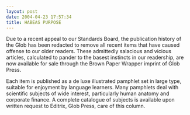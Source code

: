 ```yaml
---
layout: post
date: 2004-04-23 17:57:34
title: HABEAS PURPOSE
---
```


Due to a recent appeal to our Standards Board, the publication history of the Glob has been redacted to remove all recent items that have caused offense to our older readers. These admittedly salacious and vicious articles, calculated to pander to the basest instincts in our readership, are now available for sale through the Brown Paper Wrapper imprint of Glob Press. 

Each item is published as a de luxe illustrated pamphlet set in large type, suitable for enjoyment by language learners. Many pamphlets deal with scientific subjects of wide interest, particularly human anatomy and corporate finance. A complete catalogue of subjects is available upon written request to Editrix, Glob Press, care of this column.
